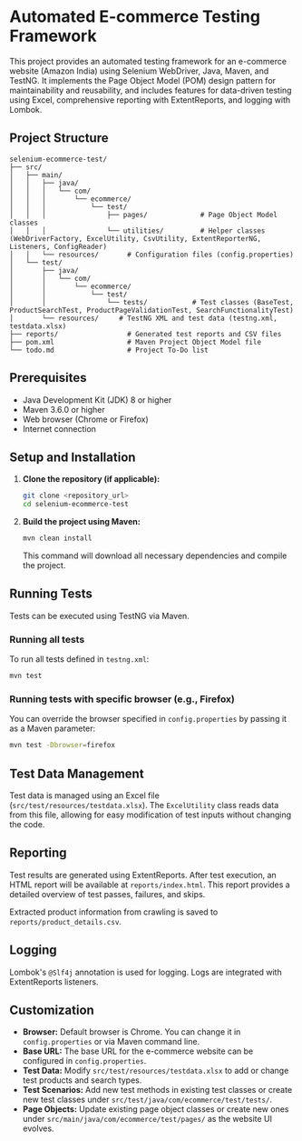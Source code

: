 # Automated E-commerce Testing Framework

This project provides an automated testing framework for an e-commerce website (Amazon India) using Selenium WebDriver, Java, Maven, and TestNG. It implements the Page Object Model (POM) design pattern for maintainability and reusability, and includes features for data-driven testing using Excel, comprehensive reporting with ExtentReports, and logging with Lombok.

## Project Structure

```
selenium-ecommerce-test/
├── src/
│   ├── main/
│   │   ├── java/
│   │   │   └── com/
│   │   │       └── ecommerce/
│   │   │           └── test/
│   │   │               ├── pages/             # Page Object Model classes
│   │   │               └── utilities/         # Helper classes (WebDriverFactory, ExcelUtility, CsvUtility, ExtentReporterNG, Listeners, ConfigReader)
│   │   └── resources/       # Configuration files (config.properties)
│   └── test/
│       ├── java/
│       │   └── com/
│       │       └── ecommerce/
│       │           └── test/
│       │               └── tests/           # Test classes (BaseTest, ProductSearchTest, ProductPageValidationTest, SearchFunctionalityTest)
│       └── resources/     # TestNG XML and test data (testng.xml, testdata.xlsx)
├── reports/                 # Generated test reports and CSV files
├── pom.xml                  # Maven Project Object Model file
└── todo.md                  # Project To-Do list
```

## Prerequisites

*   Java Development Kit (JDK) 8 or higher
*   Maven 3.6.0 or higher
*   Web browser (Chrome or Firefox)
*   Internet connection

## Setup and Installation

1.  **Clone the repository (if applicable):**

    ```bash
    git clone <repository_url>
    cd selenium-ecommerce-test
    ```

2.  **Build the project using Maven:**

    ```bash
    mvn clean install
    ```

    This command will download all necessary dependencies and compile the project.

## Running Tests

Tests can be executed using TestNG via Maven.

### Running all tests

To run all tests defined in `testng.xml`:

```bash
mvn test
```

### Running tests with specific browser (e.g., Firefox)

You can override the browser specified in `config.properties` by passing it as a Maven parameter:

```bash
mvn test -Dbrowser=firefox
```

## Test Data Management

Test data is managed using an Excel file (`src/test/resources/testdata.xlsx`). The `ExcelUtility` class reads data from this file, allowing for easy modification of test inputs without changing the code.

## Reporting

Test results are generated using ExtentReports. After test execution, an HTML report will be available at `reports/index.html`. This report provides a detailed overview of test passes, failures, and skips.

Extracted product information from crawling is saved to `reports/product_details.csv`.

## Logging

Lombok's `@Slf4j` annotation is used for logging. Logs are integrated with ExtentReports listeners.

## Customization

*   **Browser:** Default browser is Chrome. You can change it in `config.properties` or via Maven command line.
*   **Base URL:** The base URL for the e-commerce website can be configured in `config.properties`.
*   **Test Data:** Modify `src/test/resources/testdata.xlsx` to add or change test products and search types.
*   **Test Scenarios:** Add new test methods in existing test classes or create new test classes under `src/test/java/com/ecommerce/test/tests/`.
*   **Page Objects:** Update existing page object classes or create new ones under `src/main/java/com/ecommerce/test/pages/` as the website UI evolves.


